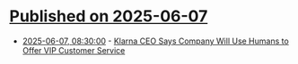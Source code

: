 # [Published on 2025-06-07](index.md)

* [2025-06-07, 08:30:00](https://soylentnews.org/article.pl?sid=25/06/06/111254&from=rss) - [Klarna CEO Says Company Will Use Humans to Offer VIP Customer Service](https://soylentnews.org/article.pl?sid=25/06/06/111254&from=rss)
